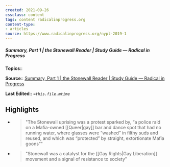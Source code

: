 ```yaml
---
created: 2021-09-26
cssclass: content
tags: content radicalinprogress.org
content-type: 
- articles
source: https://www.radicalinprogress.org/nypl-2019-1
---
```

##### Summary, Part 1 | the Stonewall Reader | Study Guide — Radical in Progress

**Topics**:: 

**Source**:: [Summary, Part 1 | the Stonewall Reader | Study Guide — Radical in Progress](https://www.radicalinprogress.org/nypl-2019-1)

**Last Edited**:: *`=this.file.mtime`*

## Highlights
- > "The Stonewall uprising was a protest sparked by, “a police raid on a Mafia-owned [[Queer|gay]] bar and dance spot that had no running water, where glasses were “washed” in filthy suds and reused, and which was “protected” by straight, extortionate Mafia goons”" 

- > "Stonewall was a catalyst for the [[Gay Rights|Gay Liberation]] movement and a signal of resistance to society" 

